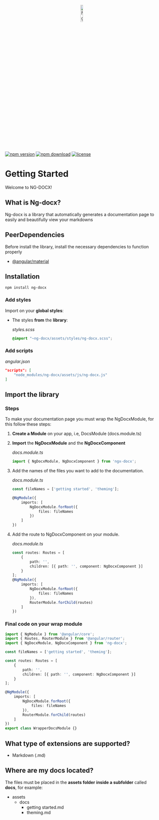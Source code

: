 <p align="center">
    <img  alt="Ng-Docx Logo"src="https://raw.githubusercontent.com/CarlosTenorio/ng-docx/master/projects/ng-docx-sandbox/src/assets/images/NG_DOCX_icon.png"  width="12%">
</p>

[![npm version](https://img.shields.io/npm/v/ng-docx.svg?style=flat)](https://www.npmjs.com/package/ng-docx)
[![npm download](https://img.shields.io/npm/dm/ng-docx.svg)](https://www.npmjs.com/package/ng-docx)
[![license](https://img.shields.io/npm/l/ng-docx.svg)](https://www.npmjs.com/package/ng-docx)


# Getting Started

Welcome to NG-DOCX!

## What is Ng-docx?

Ng-docx is a library that automatically generates a documentation page to easily and beautifully view your markdowns

## PeerDependencies
Before install the library, install the necessary dependencies to function properly

- [@angular/material](https://www.npmjs.com/package/@angular/material)

## Installation

```
npm install ng-docx
```

### Add styles
Import on your **global styles**:

- The styles **from** the **library**:

    *styles.scss*
    ```css
    @import "~ng-docx/assets/styles/ng-docx.scss";
    ```

### Add scripts
*angular.json*
```json
"scripts": [
    "node_modules/ng-docx/assets/js/ng-docx.js"
]
```

## Import the library

### Steps
To make your documentation page you must wrap the NgDocxModule, for this follow these steps:

1. **Create a Module** on your app, i.e, DocsModule (docs.module.ts)
   
2. **Import** the **NgDocxModule** and the **NgDocxComponent**

    *docs.module.ts*
    ```typescript
    import { NgDocxModule, NgDocxComponent } from 'ngx-docx';
    ```
3. Add the names of the files you want to add to the documentation.

    *docs.module.ts*
    ```typescript
    const fileNames = ['getting started', 'theming'];

    @NgModule({
        imports: [
            NgDocxModule.forRoot({
                files: fileNames
            })
        ]
    })
    ```
4. Add the route to NgDocxComponent on your module.

    *docs.module.ts*
    ```typescript
    const routes: Routes = [
        {
            path: '',
            children: [{ path: '', component: NgDocxComponent }]
        }
    ];
    @NgModule({
        imports: [
            NgDocxModule.forRoot({
                files: fileNames
            }),
            RouterModule.forChild(routes)
        ]
    })
    ```

### Final code on your wrap module

```typescript
import { NgModule } from '@angular/core';
import { Routes, RouterModule } from '@angular/router';
import { NgDocxModule, NgDocxComponent } from 'ng-docx';

const fileNames = ['getting started', 'theming'];

const routes: Routes = [
    {
        path: '',
        children: [{ path: '', component: NgDocxComponent }]
    }
];

@NgModule({
    imports: [
        NgDocxModule.forRoot({
            files: fileNames
        }),
        RouterModule.forChild(routes)
    ]
})
export class WrapperDocsModule {}
```

## What type of extensions are supported?

- Markdown (.md)

## Where are my docs located?

The files must be placed in the **assets folder** **inside a subfolder** called **docs**, for example:

- assets
  - docs
    - getting started.md
    - theming.md

